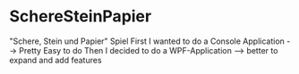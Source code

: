 # SchereSteinPapier
"Schere, Stein und Papier" Spiel
First I wanted to do a Console Application --> Pretty Easy to do
Then I decided to do a WPF-Application --> better to expand and add features
